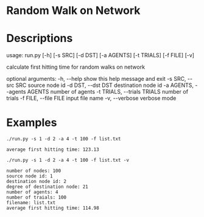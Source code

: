 # Random Walk on Network

# Descriptions
usage: run.py [-h] [-s SRC] [-d DST] [-a AGENTS] [-t TRIALS] [-f FILE] [-v]

calculate first hitting time for random walks on network

optional arguments:
  -h, --help            show this help message and exit
  -s SRC, --src SRC     source node id
  -d DST, --dst DST     destination node id
  -a AGENTS, --agents AGENTS
                        number of agents
  -t TRIALS, --trials TRIALS
                        number of trials
  -f FILE, --file FILE  input file name
  -v, --verbose         verbose mode

# Examples
`./run.py -s 1 -d 2 -a 4 -t 100 -f list.txt`
```
average first hitting time: 123.13
```
`./run.py -s 1 -d 2 -a 4 -t 100 -f list.txt -v`
```
number of nodes: 100
source node id: 1
destination node id: 2
degree of destination node: 21
number of agents: 4
number of traials: 100
filename: list.txt
average first hitting time: 114.98
```
